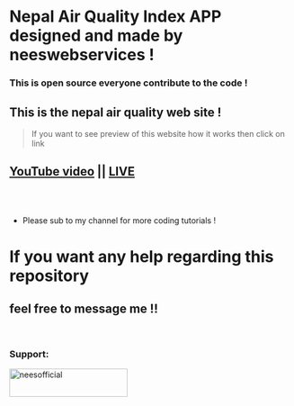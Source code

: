 ﻿# Nepal Air Quality Index APP designed and made by neeswebservices !
### This is open source everyone contribute to the code ! 

## This is the nepal air quality web site !

> If you want to see preview of this website how it works then click on link

## [YouTube video](https://www.youtube.com/watch?v=60jy8wfUivc) || [LIVE](http://neesnepalapi.eu5.net/)

<br>
<br>

- Please sub to my channel for more coding tutorials !

# If you want any help regarding this repository

## feel free to message me !!

<br>

<h3 align="left">Support:</h3>
<p><a href="https://www.buymeacoffee.com/neesofficial"> <img align="left" src="https://cdn.buymeacoffee.com/buttons/v2/default-yellow.png" height="50" width="210" alt="neesofficial" /></a></p><br><br>
